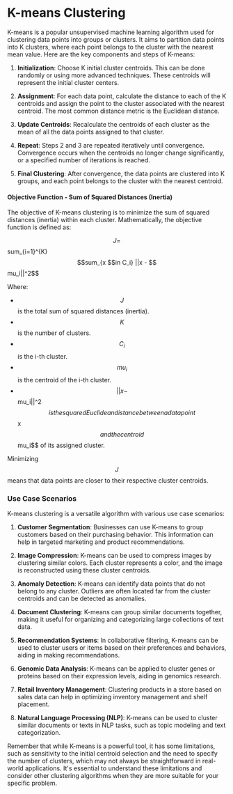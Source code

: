 

# **K-means Clustering**

K-means is a popular unsupervised machine learning algorithm used for clustering data points into groups or clusters. It aims to partition data points into K clusters, where each point belongs to the cluster with the nearest mean value. Here are the key components and steps of K-means:

1. **Initialization**: Choose K initial cluster centroids. This can be done randomly or using more advanced techniques. These centroids will represent the initial cluster centers.

2. **Assignment**: For each data point, calculate the distance to each of the K centroids and assign the point to the cluster associated with the nearest centroid. The most common distance metric is the Euclidean distance.

3. **Update Centroids**: Recalculate the centroids of each cluster as the mean of all the data points assigned to that cluster.

4. **Repeat**: Steps 2 and 3 are repeated iteratively until convergence. Convergence occurs when the centroids no longer change significantly, or a specified number of iterations is reached.

5. **Final Clustering**: After convergence, the data points are clustered into K groups, and each point belongs to the cluster with the nearest centroid.

#### **Objective Function - Sum of Squared Distances (Inertia)**

The objective of K-means clustering is to minimize the sum of squared distances (inertia) within each cluster. Mathematically, the objective function is defined as:

$$J = $$sum_{i=1}^{K} $$sum_{x $$in C_i} ||x - $$mu_i||^2$$

Where:
- $$J$$ is the total sum of squared distances (inertia).
- $$K$$ is the number of clusters.
- $$C_i$$ is the i-th cluster.
- $$mu_i$$ is the centroid of the i-th cluster.
- $$||x - $$mu_i||^2$$ is the squared Euclidean distance between a data point $$x$$ and the centroid $$mu_i$$ of its assigned cluster.

Minimizing $$J$$ means that data points are closer to their respective cluster centroids.

### **Use Case Scenarios**

K-means clustering is a versatile algorithm with various use case scenarios:

1. **Customer Segmentation**: Businesses can use K-means to group customers based on their purchasing behavior. This information can help in targeted marketing and product recommendations.

2. **Image Compression**: K-means can be used to compress images by clustering similar colors. Each cluster represents a color, and the image is reconstructed using these cluster centroids.

3. **Anomaly Detection**: K-means can identify data points that do not belong to any cluster. Outliers are often located far from the cluster centroids and can be detected as anomalies.

4. **Document Clustering**: K-means can group similar documents together, making it useful for organizing and categorizing large collections of text data.

5. **Recommendation Systems**: In collaborative filtering, K-means can be used to cluster users or items based on their preferences and behaviors, aiding in making recommendations.

6. **Genomic Data Analysis**: K-means can be applied to cluster genes or proteins based on their expression levels, aiding in genomics research.

7. **Retail Inventory Management**: Clustering products in a store based on sales data can help in optimizing inventory management and shelf placement.

8. **Natural Language Processing (NLP)**: K-means can be used to cluster similar documents or texts in NLP tasks, such as topic modeling and text categorization.

Remember that while K-means is a powerful tool, it has some limitations, such as sensitivity to the initial centroid selection and the need to specify the number of clusters, which may not always be straightforward in real-world applications. It's essential to understand these limitations and consider other clustering algorithms when they are more suitable for your specific problem.
